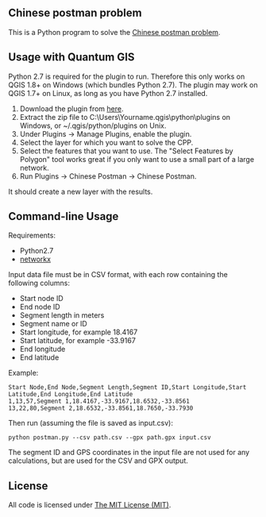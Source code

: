 ## Chinese postman problem

This is a Python program to solve the [Chinese postman problem](http://en.wikipedia.org/wiki/Route_inspection_problem).

## Usage with Quantum GIS

Python 2.7 is required for the plugin to run. Therefore this only works on QGIS 1.8+ on Windows (which bundles Python 2.7).
The plugin may work on QGIS 1.7+ on Linux, as long as you have Python 2.7 installed.

1. Download the plugin from [here](http://plugins.qgis.org/plugins/chinesepostman/version/0.1/).
2. Extract the zip file to C:\Users\Yourname\.qgis\python\plugins on Windows, or ~/.qgis/python/plugins on Unix.
3. Under Plugins -> Manage Plugins, enable the plugin.
4. Select the layer for which you want to solve the CPP.
5. Select the features that you want to use. The "Select Features by Polygon" tool works great if you only want to use a small part of a large network.
6. Run Plugins -> Chinese Postman -> Chinese Postman.

It should create a new layer with the results.

## Command-line Usage

Requirements:

* Python2.7
* [networkx](http://networkx.lanl.gov/)


Input data file must be in CSV format, with each row containing the following columns:

* Start node ID
* End node ID
* Segment length in meters
* Segment name or ID
* Start longitude, for example 18.4167
* Start latitude, for example -33.9167
* End longitude
* End latitude

Example:

    Start Node,End Node,Segment Length,Segment ID,Start Longitude,Start Latitude,End Longitude,End Latitude
    1,13,57,Segment 1,18.4167,-33.9167,18.6532,-33.8561
    13,22,80,Segment 2,18.6532,-33.8561,18.7650,-33.7930

Then run (assuming the file is saved as input.csv):

    python postman.py --csv path.csv --gpx path.gpx input.csv


The segment ID and GPS coordinates in the input file are not used for any calculations, but are used for the CSV and GPX
output.

## License

All code is licensed under [The MIT License (MIT)](http://opensource.org/licenses/MIT).


